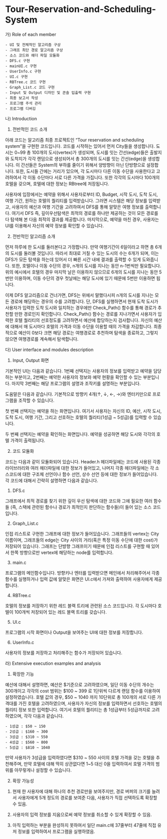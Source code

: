 # Tour-Reservation-and-Scheduling-System

가) Role of each member

	- UI 및 전체적인 알고리즘 구상
	- 그래프 최단 경로 알고리즘 구상
	- 소스 코드와 헤더 파일 모듈화
	- DFS.c 구현
	- mainUI.c 구현
	- UserInfo.c 구현
	- UI.c 구현
	- RBTree.c 코드 구현
	- Graph_List.c 코드 구현
	- Input 및 Output 디자인 및 콘솔 입출력 구현
	- 최종 보고서 작성
	- 프로그램 주석 관리
	- 프로그램 디버깅

나) Introduction

 1) 전반적인 코드 소개

 아래 코드는 알고리즘 최종 프로젝트인 “Tour reservation and scheduling system”을 구현한 코드입니다. 코드를 시작하는 있어서 먼저 City들을 생성합니다. 도시는 0~99 총 100개의 도시(vertex)가 생성되며, 도시를 잇는 간선(edge)들은 출발지와 도착지가 각각 랜덤으로 생성되어서 총 300개의 도시를 잇는 간선(edge)을 생성합니다. 이 간선들은 System의 부하를 줄이기 위해서 양방향이 아닌 단방향으로 설정합니다. 또한, 도시들 간에는 거리가 있으며, 각 도시마다 다른 이동 수단을 사용한다고 고려하여서 각 이동 수단마다 서로 다른 가격을 가집니다. 또한 각각의 도시마다 100개의 호텔을 갖으며, 호텔에 대한 정보는 RBtree에 저장됩니다.
 
 사용자에 입장에서는 예약을 위해서  사용자로부터 ID, Budget, 시작 도시, 도착 도시, 여행 기간, 원하는 호텔의 퀄리티를 입력받습니다. 그러면 시스템은 해당 정보를 입력받고, 사용자의 예산과 여행 기간을 고려하여서 DFS를 통해 알맞은 여행 정보를 출력합니다. 여기서 DFS 즉, 깊이우선탐색은 최적의 경로를 하나만 제공하는 것이 모든 경로를 다 탐색해 본 다음 최적의 결과를 제공합니다. 마지막으로, 예약을 마친 경우, 사용자는 UI를 이용해서 자신의 예약 정보를 확인할 수 있습니다.


 2) 전반적인 알고리즘 소개

 먼저 하루에 한 도시를 둘러본다고 가정합니다. 만약 여행기간이 6일이라고 하면 총 6개의 도시를 둘러볼 것입니다. 따라서 최대로 거칠 수 있는 도시의 수는 6개가 되며, 이는 DFS가 모든 탐색을 하는데 있어서 더 빠른 시간 내에 결과를 출력할 수 있게 도와줍니다. 또한, 호텔이나 이동 수단의 경우, n개의 도시를 지나는 동안 n-1번씩만 필요합니다. 위의 예시에서 호텔의 경우 마지막 날은 이용하지 않으므로 6개의 도시를 지나는 동안 5번만 이용하며, 이동 수단의 경우 첫날에는 해당 도시에 있기 때문에 5번만 이용하면 됩니다.
 
 이제 DFS 알고리즘으로 건너가면, DFS는 위에서 말했다시피 n개의 도시를 지나는 모든 경로에 해당하는 경우의 수를 고려합니다. 단, DFS를 실행하면서 현재 도착 도시가 사용자가 입력한 도착 도시와 일치하는 경우에만 Check_Path() 함수를 통해 경로가 추천할 만한 경로인지 확인합니다. Check_Path() 함수는 경로를 지나가면서 사용자가 입력한 호텔 퀄리티의 선호정도를 고려하면서 예산에 합당하는지 검사합니다. 자신의 예산에 대해서 매 도시마다 호텔의 가격과 이동 수단을 이용할 때의 가격을 차감합니다. 최종적으로 예산이 0보다 크면 해당 경로는 여행경로로 추천하며 탐색을 종료하고, 그렇지 않으면 여행경로를 계속해서 탐색합니다.



다) User interface and modules description

 1) Input, Output 화면

  기본적인 UI는 다음과 같습니다. 1번째 선택지는 사용자의 정보를 입력받고 예약을 담당하는 부분이고, 2번째는 예약한 사용자의 정보와 예약 현황을 확인할 수 있는 부분입니다. 마지막 3번째는 해당 프로그램의 설명과 조작키를 설명하는 부분입니다.

  도움말은 다음과 같습니다. 기본적으로 방향키 4개(↑, ↓, ←, →)와 엔터키만으로 프로그램을 조작할 수 있습니다.

  첫 번째 선택지는 예약을 하는 화면입니다. 여기서 사용자는 자신의 ID, 예산, 시작 도시, 도착 도시, 여행 기간, 그리고 선호하는 호텔의 퀄리티(1성급 ~ 5성급)를 입력할 수 있습니다. 

  두 번째 선택지는 예약을 확인하는 화면입니다. 예약을 성공하면 해당 도시와 각각의 호텔 가격이 출력됩니다. 

 2) 코드 모듈화

  코드는 다음과 같이 모듈화되어 있습니다. Header.h 헤더파일에는 코드에 사용된 각종 라이브러리와 여러 헤더파일에 대한 정보가 들어있고, 나머지 각종 헤더파일에는 각 소스코드에 대한 구조체 선언이나 함수 선언, 상수 선언 등에 대한 정보가 들어있습니다.
  각 코드에 대해서 간략히 설명하면 다음과 같습니다.

 1. DFS.c
 
그래프에서 최적 경로를 찾기 위한 깊이 우선 탐색에 대한 코드와 그에 필요한 여러 함수들 (즉, 스택에 관련된 함수나 경로가 최적인지 판단하는 함수들)이 들어 있는 소스 코드입니다.

 2. Graph_List.c

인접 리스트로 구현한 그래프에 대한 정보가 들어있습니다. 그래프들의 vertex는 City 이름이며, 그래프들의 edge는 City 사이의 거리(혹은 특정 이동 수단에 대한 cost)가 저장되어 있습니다. 그래프는 단뱡향 그래프이기 때문에 인접 리스트를 구현할 때 있어서 한쪽 방향으로만 vertex에 해당하는 node를 입력합니다.

 3. main.c

프로그램의 메인함수입니다. 방향키나 엔터를 입력받으면 메인에서 처리해주어서 각종 함수를 실행하거나 입력 값에 알맞은 화면은 UI.c에서 가져와 출력하여 사용자에게 제공합니다.

 4. RBTree.c

호텔의 정보를 저장하기 위한 레드 블랙 트리에 관련된 소스 코드입니다. 각 도시마다 호텔이 100개씩 저장되어 있는 레드 블랙 트리를 갖습니다.

 5. UI.c

프로그램의 시작 화면이나 Output을 보여주는 UI에 대한 정보를 저장합니다. 

 6. UserInfo.c

사용자의 정보를 저장하고 처리해주는 함수가 저장되어 있습니다.


라) Extensive execution examples and analysis
 
 1) 확장한 기능

 예산에 대해서 설명하면, 예산은 $기준으로 고려하였으며, 일단 이동 수단의 개수는 300개이고 각각의 cost 범위는 $100 ~ 399 로 1단위씩 다르게 랜덤 함수를 이용하여 설정하였습니다.
 호텔 값의 경우, $50 ~ 1040 까지 10단위로 총 100개의 서로 다른 가격대를 가진 호텔을 고려하였으며, 사용자가 자신의 정보를 입력하면서 선호하는 호텔의 퀄리티 정보 또한 입력합니다. 여기서 호텔의 퀄리티는 총 1성급부터 5성급까지로 고려하였으며, 각각 다음과 같습니다.

	- 1성급 : $50 ~ 150
	- 2성급 : $160 ~ 300
	- 3성급 : $310 ~ 550
	- 4성급 : $560 ~ 800
	- 5성급 : $810 ~ 1040

만약 사용자가 3성급을 입력하였다면 $310 ~ 550 사이의 호텔 가격을 갖는 호텔을 추천해주며, 만약 호텔에 대해 딱히 상관없다면 1~5 대신 0을 입력하여서 호텔 가격의 범위를 아무렇게나 설정할 수 있습니다.

 2) 확장 가능성

 1. 현재 한 사용자에 대해 하나의 추천 경로만을 보여주지만, 경로 버퍼의 크기를 늘려서 사용자에게 5개 정도의 경로를 보여준 다음, 사용자가 직접 선택하도록 확장할 수 있음.

 2. 사용자의 입력 정보를 지움으로써 예약 정보를 취소할 수 있게 확장할 수 있음.

 3. 아직 입력하는 부분을 완성하지 못하여서 일단 main.c에 37줄부터 47줄에 직접 유저 정보를 입력하여서 프로그램을 실행하였음. 
